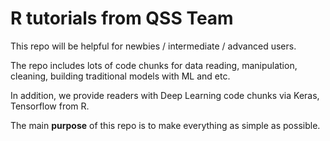 # R tutorials from QSS Team

This repo will be helpful for newbies / intermediate / advanced users.

The repo includes lots of code chunks for data reading, manipulation, cleaning, building traditional models with ML and etc.

In addition, we provide readers with Deep Learning code chunks via Keras, Tensorflow from R.

The main __purpose__ of this repo is to make everything as simple as possible.
